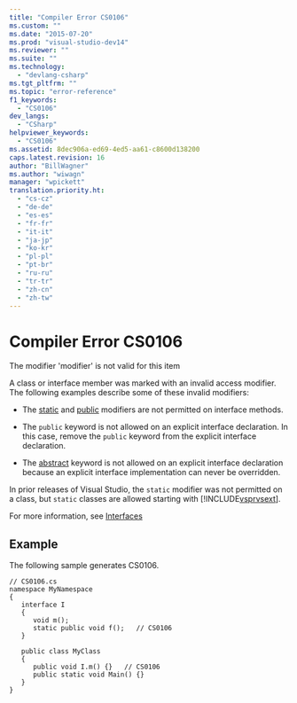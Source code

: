 ```yaml
---
title: "Compiler Error CS0106"
ms.custom: ""
ms.date: "2015-07-20"
ms.prod: "visual-studio-dev14"
ms.reviewer: ""
ms.suite: ""
ms.technology: 
  - "devlang-csharp"
ms.tgt_pltfrm: ""
ms.topic: "error-reference"
f1_keywords: 
  - "CS0106"
dev_langs: 
  - "CSharp"
helpviewer_keywords: 
  - "CS0106"
ms.assetid: 8dec906a-ed69-4ed5-aa61-c8600d138200
caps.latest.revision: 16
author: "BillWagner"
ms.author: "wiwagn"
manager: "wpickett"
translation.priority.ht: 
  - "cs-cz"
  - "de-de"
  - "es-es"
  - "fr-fr"
  - "it-it"
  - "ja-jp"
  - "ko-kr"
  - "pl-pl"
  - "pt-br"
  - "ru-ru"
  - "tr-tr"
  - "zh-cn"
  - "zh-tw"
---
```

# Compiler Error CS0106
The modifier 'modifier' is not valid for this item  
  
 A class or interface member was marked with an invalid access modifier. The following examples describe some of these invalid modifiers:  
  
-   The [static](../../../csharp/language-reference/keywords/static.md) and [public](../../../csharp/language-reference/keywords/public.md) modifiers are not permitted on interface methods.  
  
-   The `public` keyword is not allowed on an explicit interface declaration. In this case, remove the `public` keyword from the explicit interface declaration.  
  
-   The [abstract](../../../csharp/language-reference/keywords/abstract.md) keyword is not allowed on an explicit interface declaration because an explicit interface implementation can never be overridden.  
  
 In prior releases of Visual Studio, the `static` modifier was not permitted on a class, but `static` classes are allowed starting with [!INCLUDE[vsprvsext](../../../csharp/language-reference/compiler-messages/includes/vsprvsext_md.md)].  
  
 For more information, see [Interfaces](../../../csharp/programming-guide/interfaces/index.md)  
  
## Example  
 The following sample generates CS0106.  
  
```  
// CS0106.cs  
namespace MyNamespace  
{  
   interface I  
   {  
      void m();  
      static public void f();   // CS0106  
   }  
  
   public class MyClass  
   {  
      public void I.m() {}   // CS0106  
      public static void Main() {}  
   }  
}  
```